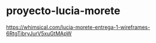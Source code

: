 # proyecto-lucia-morete
https://whimsical.com/lucia-morete-entrega-1-wireframes-6RtgTibryJurV5xuGtMApW